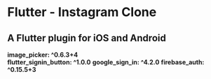 # Flutter - Instagram Clone


## A Flutter plugin for iOS and Android
**image_picker: ^0.6.3+4**<br/>
**flutter_signin_button: ^1.0.0**
**google_sign_in: ^4.2.0**
**firebase_auth: ^0.15.5+3**
